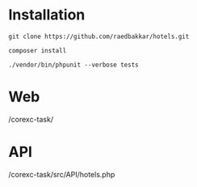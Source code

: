

# Installation

`git clone https://github.com/raedbakkar/hotels.git`

`composer install`

`./vendor/bin/phpunit --verbose tests`

# Web
/corexc-task/
# API
/corexc-task/src/API/hotels.php
